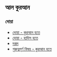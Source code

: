 ## আল কুরআন

### দোয়া
 - [দোয়া - কুরআন হতে](dua_quran.md)
 - [দোয়া - হাদিস হতে](dua_hadith.md)
 - [দরূদ](durood.md)
 - [গুরুত্বপূর্ণ বিষয় - কুরআন হতে](Essential_Guidance.md)

<!--
**quran2/quran2** is a ✨ _special_ ✨ repository because its `README.md` (this file) appears on your GitHub profile.

Here are some ideas to get you started:

- 🔭 I’m currently working on ...
- 🌱 I’m currently learning ...
- 👯 I’m looking to collaborate on ...
- 🤔 I’m looking for help with ...
- 💬 Ask me about ...
- 📫 How to reach me: ...
- 😄 Pronouns: ...
- ⚡ Fun fact: ...
-->
